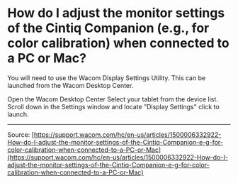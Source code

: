 # How do I adjust the monitor settings of the Cintiq Companion (e.g., for color calibration) when connected to a PC or Mac?

You will need to use the Wacom Display Settings Utility. This can be launched from the Wacom Desktop Center.

Open the Wacom Desktop Center
Select your tablet from the device list.
Scroll down in the Settings window and locate "Display Settings" click to launch.

---
Source: [https://support.wacom.com/hc/en-us/articles/1500006332922-How-do-I-adjust-the-monitor-settings-of-the-Cintiq-Companion-e-g-for-color-calibration-when-connected-to-a-PC-or-Mac](https://support.wacom.com/hc/en-us/articles/1500006332922-How-do-I-adjust-the-monitor-settings-of-the-Cintiq-Companion-e-g-for-color-calibration-when-connected-to-a-PC-or-Mac)
